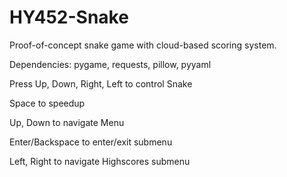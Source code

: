 # HY452-Snake
Proof-of-concept snake game with cloud-based scoring system.

Dependencies: pygame, requests, pillow, pyyaml

Press Up, Down, Right, Left to control Snake

Space to speedup

Up, Down to navigate Menu

Enter/Backspace to enter/exit submenu

Left, Right to navigate Highscores submenu